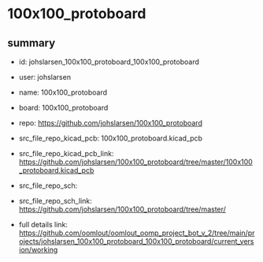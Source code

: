 # 100x100_protoboard
 
## summary 
* id: johslarsen_100x100_protoboard_100x100_protoboard
* user: johslarsen
* name: 100x100_protoboard
* board: 100x100_protoboard
* repo: https://github.com/johslarsen/100x100_protoboard
* src_file_repo_kicad_pcb: 100x100_protoboard.kicad_pcb
* src_file_repo_kicad_pcb_link: https://github.com/johslarsen/100x100_protoboard/tree/master/100x100_protoboard.kicad_pcb


* src_file_repo_sch: 
* src_file_repo_sch_link: https://github.com/johslarsen/100x100_protoboard/tree/master/
* full details link: https://github.com/oomlout/oomlout_oomp_project_bot_v_2/tree/main/projects/johslarsen_100x100_protoboard_100x100_protoboard/current_version/working  






